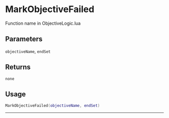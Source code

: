 # MarkObjectiveFailed
Function name in ObjectiveLogic.lua
## Parameters
`objectiveName`, `endSet`
## Returns
`none`
## Usage
```lua
MarkObjectiveFailed(objectiveName, endSet)
```
---
